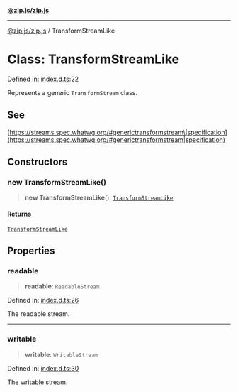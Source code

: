 [**@zip.js/zip.js**](../README.md)

***

[@zip.js/zip.js](../globals.md) / TransformStreamLike

# Class: TransformStreamLike

Defined in: [index.d.ts:22](https://github.com/gildas-lormeau/zip.js/blob/6e0fd98b749fcfd4608f898ad72964d533d72ffa/index.d.ts#L22)

Represents a generic `TransformStream` class.

## See

[https://streams.spec.whatwg.org/#generictransformstream\|specification](https://streams.spec.whatwg.org/#generictransformstream|specification)

## Constructors

### new TransformStreamLike()

> **new TransformStreamLike**(): [`TransformStreamLike`](TransformStreamLike.md)

#### Returns

[`TransformStreamLike`](TransformStreamLike.md)

## Properties

### readable

> **readable**: `ReadableStream`

Defined in: [index.d.ts:26](https://github.com/gildas-lormeau/zip.js/blob/6e0fd98b749fcfd4608f898ad72964d533d72ffa/index.d.ts#L26)

The readable stream.

***

### writable

> **writable**: `WritableStream`

Defined in: [index.d.ts:30](https://github.com/gildas-lormeau/zip.js/blob/6e0fd98b749fcfd4608f898ad72964d533d72ffa/index.d.ts#L30)

The writable stream.
